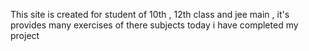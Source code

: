 This site is created for student of 10th , 12th class and jee main , it's provides many exercises of there subjects 
today i have completed my project